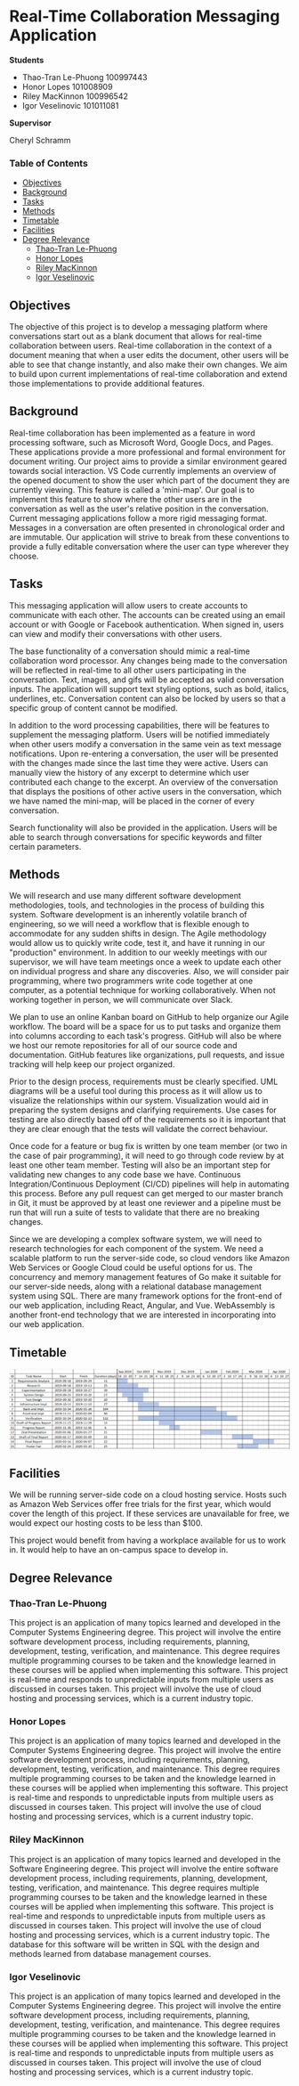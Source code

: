 # Real-Time Collaboration Messaging Application
**Students**
* Thao-Tran Le-Phuong 100997443
* Honor Lopes 101008909
* Riley MacKinnon 100996542
* Igor Veselinovic 101011081

**Supervisor**

Cheryl Schramm

### Table of Contents
* [Objectives](#objectives)
* [Background](#background)
* [Tasks](#tasks)
* [Methods](#methods)
* [Timetable](#timetable)
* [Facilities](#facilities)
* [Degree Relevance](#degree-relevance)
	* [Thao-Tran Le-Phuong](#thao-tran-le-phuong)
	* [Honor Lopes](#honor-lopes)
	* [Riley MacKinnon](#riley-mackinnon)
	* [Igor Veselinovic](#igor-veselinovic)

## Objectives
The objective of this project is to develop a messaging platform where conversations start out as a blank
document that
allows for 
real-time collaboration between users. Real-time collaboration in the context of a document meaning that
when a user edits the document, other users will be able to see that change instantly, and also make their 
own changes. We aim to build upon current implementations of real-time collaboration and extend those 
implementations to provide additional features.

## Background
Real-time collaboration has been implemented as a feature in word processing software, such as Microsoft Word, Google Docs, and 
Pages. These applications provide a more professional and formal environment for document writing. Our project aims to provide
a similar environment geared towards social interaction. VS Code currently implements an overview of the opened document to
show the user which part of the document they are currently viewing. This feature is called a 'mini-map'. Our goal is to implement this feature to show where the
other users are in the conversation as well as the user's relative position in the conversation. Current messaging 
applications follow a more rigid messaging format. Messages in a conversation are often presented in chronological order and 
are immutable. Our application will strive to break from these conventions to provide a fully editable conversation where the
user can type wherever they choose.

## Tasks
This messaging application will allow users to create accounts to communicate
with each other. The accounts can be created using an email account or with
Google or Facebook authentication. When signed in, users can view and modify their
conversations with other users.

The base functionality of a conversation should mimic a real-time collaboration
word processor. Any changes being made to the conversation will be reflected in
real-time to all other users participating in the conversation. Text, images,
and gifs will be accepted as valid conversation inputs. The application will
support text styling options, such as bold, italics, underlines, etc. Conversation
content can also be locked by users so that a specific group of content cannot
be modified.

In addition to the word processing capabilities, there will be features to
supplement the messaging platform.  Users will be notified immediately when
other users modify a conversation in the same vein as text message
notifications. Upon re-entering a conversation, the user will be presented with
the changes made since the last time they were active. Users can manually view
the history of any excerpt to determine which user contributed each change to
the excerpt. An overview of the conversation that displays the positions of
other active users in the conversation, which we have named the mini-map, will 
be placed in the corner of every conversation.

Search functionality will also be provided in the application. Users will be
able to search through conversations for specific keywords and filter certain
parameters.

## Methods
We will research and use many different software development methodologies, tools, and technologies
in the process of building this system. Software development is an inherently volatile branch of
engineering, so we will need a workflow that is flexible enough to accommodate for any sudden shifts
in design. The Agile methodology would allow us to quickly write code, test it, and have it running
in our "production" environment. In addition to our weekly meetings with our supervisor, we will
have team meetings once a week to update each other on individual progress and share any
discoveries. Also, we will consider pair programming, where two programmers write code together at
one computer, as a potential technique for working collaboratively. When not working together in
person, we will communicate over Slack.

We plan to use an online Kanban board on GitHub to help organize our Agile workflow. The board will
be a space for us to put tasks and organize them into columns according to each task's progress.
GitHub will also be where we host our remote repositories for all of our source code and
documentation. GitHub features like organizations, pull requests, and issue tracking will help keep
our project organized.

Prior to the design process, requirements must be clearly specified. UML
diagrams will be a useful tool during this process as it will allow us
to visualize the relationships within our system. Visualization would aid
in preparing the system designs and clarifying requirements. Use cases for
testing are also directly based off of the requirements so it is important
that they are clear enough that the tests will validate the correct
behaviour.

Once code for a feature or bug fix is written by one team member (or two in the case of pair
programming), it will need to go through code review by at least one other team member. Testing will
also be an important step for validating new changes to any code base we have. Continuous
Integration/Continuous Deployment (CI/CD) pipelines will help in automating this process. Before any
pull request can get merged to our master branch in Git, it must be approved by at least one
reviewer and a pipeline must be run that will run a suite of tests to validate that there are no
breaking changes.

Since we are developing a complex software system, we will need to research technologies for each
component of the system. We need a scalable platform to run the server-side code, so cloud vendors
like Amazon Web Services or Google Cloud could be useful options for us. The concurrency and memory
management features of Go make it suitable for our server-side needs, along with a relational
database management system using SQL. There are many framework options for the front-end of our web
application, including React, Angular, and Vue. WebAssembly is another front-end technology that we
are interested in incorporating into our web application.

## Timetable
![timetable](./timetable.png)

## Facilities
We will be running server-side code on a cloud hosting service. Hosts such as Amazon Web Services 
offer free trials for the first year, which would cover the length of this project. If these services 
are unavailable for free, we would expect our hosting costs to be less than $100.

This project would benefit from having a workplace available for us to work in. It would help to have 
an on-campus space to develop in.

## Degree Relevance

### Thao-Tran Le-Phuong
This project is an application of many topics learned and developed in the Computer Systems Engineering 
degree. This project will involve the entire software development process, including requirements, 
planning, development, testing, verification, and maintenance. This degree requires multiple programming 
courses to be taken and the knowledge learned in these courses will be applied when implementing this
software. This project is real-time and responds to unpredictable inputs from multiple users as discussed
in courses taken. This project will involve the use of cloud hosting and processing services, which is a
current industry topic.

### Honor Lopes
This project is an application of many topics learned and developed in the Computer Systems Engineering 
degree. This project will involve the entire software development process, including requirements, 
planning, development, testing, verification, and maintenance. This degree requires multiple programming 
courses to be taken and the knowledge learned in these courses will be applied when implementing this
software. This project is real-time and responds to unpredictable inputs from multiple users as discussed
in courses taken. This project will involve the use of cloud hosting and processing services, which is a
current industry topic.

### Riley MacKinnon
This project is an application of many topics learned and developed in the Software Engineering 
degree. This project will involve the entire software development process, including requirements, 
planning, development, testing, verification, and maintenance. This degree requires multiple programming
courses to be taken and the knowledge learned in these courses will be applied when implementing this
software. This project is real-time and responds to unpredictable inputs from multiple users as discussed
in courses taken. This project will involve the use of cloud hosting and processing services, which is a
current industry topic. The database for this software will be written in SQL with the design and methods
learned from database management courses.

### Igor Veselinovic
This project is an application of many topics learned and developed in the Computer Systems Engineering 
degree. This project will involve the entire software development process, including requirements, 
planning, development, testing, verification, and maintenance. This degree requires multiple programming 
courses to be taken and the knowledge learned in these courses will be applied when implementing this
software. This project is real-time and responds to unpredictable inputs from multiple users as discussed
in courses taken. This project will involve the use of cloud hosting and processing services, which is a
current industry topic.
